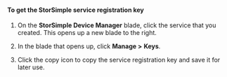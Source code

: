 #### To get the StorSimple service registration key

1.  On the **StorSimple Device Manager** blade, click the service that you created. This opens up a new blade to the right.

2.  In the blade that opens up, click **Manage &gt;** **Keys**.

3.  Click the copy icon to copy the service registration key and save it for later use.
